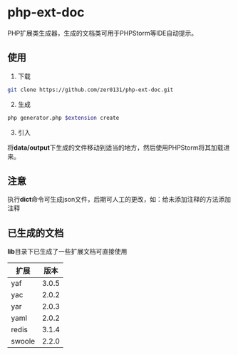 # php-ext-doc

PHP扩展类生成器，生成的文档类可用于PHPStorm等IDE自动提示。

## 使用

1. 下载

```sh
git clone https://github.com/zer0131/php-ext-doc.git
```

2. 生成

```sh
php generator.php $extension create
```

3. 引入

将**data/output**下生成的文件移动到适当的地方，然后使用PHPStorm将其加载进来。

## 注意

执行**dict**命令可生成json文件，后期可人工的更改，如：给未添加注释的方法添加注释

## 已生成的文档

**lib**目录下已生成了一些扩展文档可直接使用

扩展|版本
-----|-----
yaf|3.0.5
yac|2.0.2
yar|2.0.3
yaml|2.0.2
redis|3.1.4
swoole|2.2.0
